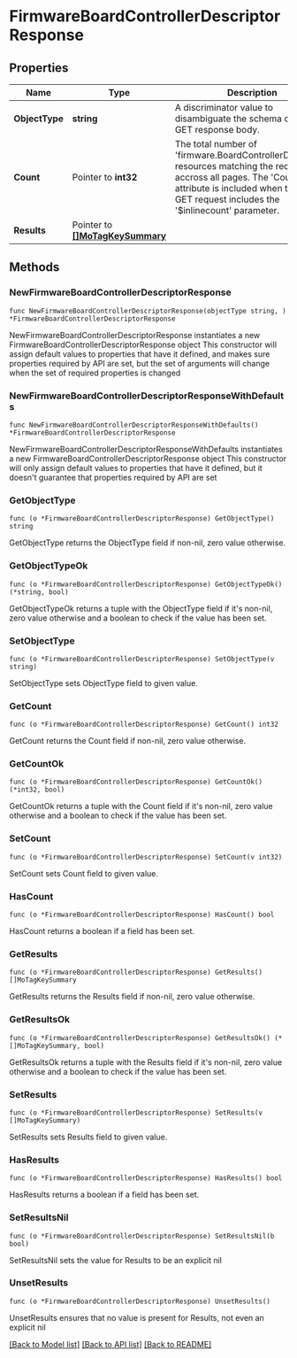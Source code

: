 # FirmwareBoardControllerDescriptorResponse

## Properties

Name | Type | Description | Notes
------------ | ------------- | ------------- | -------------
**ObjectType** | **string** | A discriminator value to disambiguate the schema of a HTTP GET response body. | 
**Count** | Pointer to **int32** | The total number of &#39;firmware.BoardControllerDescriptor&#39; resources matching the request, accross all pages. The &#39;Count&#39; attribute is included when the HTTP GET request includes the &#39;$inlinecount&#39; parameter. | [optional] 
**Results** | Pointer to [**[]MoTagKeySummary**](MoTagKeySummary.md) |  | [optional] 

## Methods

### NewFirmwareBoardControllerDescriptorResponse

`func NewFirmwareBoardControllerDescriptorResponse(objectType string, ) *FirmwareBoardControllerDescriptorResponse`

NewFirmwareBoardControllerDescriptorResponse instantiates a new FirmwareBoardControllerDescriptorResponse object
This constructor will assign default values to properties that have it defined,
and makes sure properties required by API are set, but the set of arguments
will change when the set of required properties is changed

### NewFirmwareBoardControllerDescriptorResponseWithDefaults

`func NewFirmwareBoardControllerDescriptorResponseWithDefaults() *FirmwareBoardControllerDescriptorResponse`

NewFirmwareBoardControllerDescriptorResponseWithDefaults instantiates a new FirmwareBoardControllerDescriptorResponse object
This constructor will only assign default values to properties that have it defined,
but it doesn't guarantee that properties required by API are set

### GetObjectType

`func (o *FirmwareBoardControllerDescriptorResponse) GetObjectType() string`

GetObjectType returns the ObjectType field if non-nil, zero value otherwise.

### GetObjectTypeOk

`func (o *FirmwareBoardControllerDescriptorResponse) GetObjectTypeOk() (*string, bool)`

GetObjectTypeOk returns a tuple with the ObjectType field if it's non-nil, zero value otherwise
and a boolean to check if the value has been set.

### SetObjectType

`func (o *FirmwareBoardControllerDescriptorResponse) SetObjectType(v string)`

SetObjectType sets ObjectType field to given value.


### GetCount

`func (o *FirmwareBoardControllerDescriptorResponse) GetCount() int32`

GetCount returns the Count field if non-nil, zero value otherwise.

### GetCountOk

`func (o *FirmwareBoardControllerDescriptorResponse) GetCountOk() (*int32, bool)`

GetCountOk returns a tuple with the Count field if it's non-nil, zero value otherwise
and a boolean to check if the value has been set.

### SetCount

`func (o *FirmwareBoardControllerDescriptorResponse) SetCount(v int32)`

SetCount sets Count field to given value.

### HasCount

`func (o *FirmwareBoardControllerDescriptorResponse) HasCount() bool`

HasCount returns a boolean if a field has been set.

### GetResults

`func (o *FirmwareBoardControllerDescriptorResponse) GetResults() []MoTagKeySummary`

GetResults returns the Results field if non-nil, zero value otherwise.

### GetResultsOk

`func (o *FirmwareBoardControllerDescriptorResponse) GetResultsOk() (*[]MoTagKeySummary, bool)`

GetResultsOk returns a tuple with the Results field if it's non-nil, zero value otherwise
and a boolean to check if the value has been set.

### SetResults

`func (o *FirmwareBoardControllerDescriptorResponse) SetResults(v []MoTagKeySummary)`

SetResults sets Results field to given value.

### HasResults

`func (o *FirmwareBoardControllerDescriptorResponse) HasResults() bool`

HasResults returns a boolean if a field has been set.

### SetResultsNil

`func (o *FirmwareBoardControllerDescriptorResponse) SetResultsNil(b bool)`

 SetResultsNil sets the value for Results to be an explicit nil

### UnsetResults
`func (o *FirmwareBoardControllerDescriptorResponse) UnsetResults()`

UnsetResults ensures that no value is present for Results, not even an explicit nil

[[Back to Model list]](../README.md#documentation-for-models) [[Back to API list]](../README.md#documentation-for-api-endpoints) [[Back to README]](../README.md)


